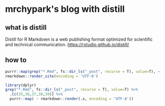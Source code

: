 # mrchypark's blog with distill

## what is distill

Distill for R Markdown is a web publishing format optimized for scientific and technical communication. <https://rstudio.github.io/distill/>

## how to

```R
purrr::map(grep("*.Rmd", fs::dir_ls("_post", recurse = T), value=T), ~ rmarkdown::render(.x, encoding = 'UTF-8'))
rmarkdown::render_site(encoding = 'UTF-8')
```

```R
library(dplyr)
grep("*.Rmd", fs::dir_ls("_post", recurse = T), value=T) %>%
  .[c(35,36,37,38,39)] %>%
  purrr::map( ~ rmarkdown::render(.x, encoding = 'UTF-8'))
```